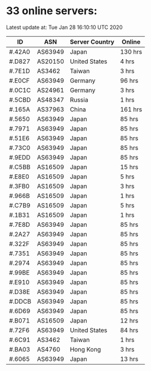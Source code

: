 # 33 online servers:

Latest update at: Tue Jan 28 16:10:10 UTC 2020

| ID | ASN | Server Country | Online |
| -- | --- | -------------- | ------ |
| #.42A0 | AS63949 | Japan | 130 hrs |
| #.D827 | AS20150 | United States | 4 hrs |
| #.7E1D | AS3462 | Taiwan | 3 hrs |
| #.E0CF | AS63949 | Germany | 96 hrs |
| #.0C1C | AS24961 | Germany | 3 hrs |
| #.5CBD | AS48347 | Russia | 1 hrs |
| #.165A | AS37963 | China | 161 hrs |
| #.5650 | AS63949 | Japan | 85 hrs |
| #.7971 | AS63949 | Japan | 85 hrs |
| #.51E6 | AS63949 | Japan | 85 hrs |
| #.73C0 | AS63949 | Japan | 85 hrs |
| #.9EDD | AS63949 | Japan | 85 hrs |
| #.C5BB | AS16509 | Japan | 15 hrs |
| #.E8E0 | AS16509 | Japan | 5 hrs |
| #.3FB0 | AS16509 | Japan | 3 hrs |
| #.966B | AS16509 | Japan | 1 hrs |
| #.C7B9 | AS16509 | Japan | 5 hrs |
| #.1B31 | AS16509 | Japan | 1 hrs |
| #.7E8D | AS63949 | Japan | 85 hrs |
| #.2A27 | AS63949 | Japan | 85 hrs |
| #.322F | AS63949 | Japan | 85 hrs |
| #.7351 | AS63949 | Japan | 85 hrs |
| #.2974 | AS63949 | Japan | 85 hrs |
| #.99BE | AS63949 | Japan | 85 hrs |
| #.E910 | AS63949 | Japan | 85 hrs |
| #.D38E | AS63949 | Japan | 85 hrs |
| #.DDCB | AS63949 | Japan | 85 hrs |
| #.6D69 | AS63949 | Japan | 85 hrs |
| #.B071 | AS16509 | Japan | 12 hrs |
| #.72F6 | AS63949 | United States | 84 hrs |
| #.6C91 | AS3462 | Taiwan | 1 hrs |
| #.BA03 | AS4760 | Hong Kong | 3 hrs |
| #.6065 | AS63949 | Japan | 13 hrs |


